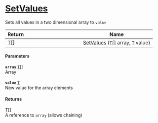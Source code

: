 # [SetValues](./ArrayExtension--SetValues.md)

Sets all values in a two dimensional array to `value`

| Return&nbsp; &nbsp; &nbsp; &nbsp; &nbsp; &nbsp; &nbsp; &nbsp; &nbsp; &nbsp; &nbsp; &nbsp; &nbsp; &nbsp; &nbsp; &nbsp; &nbsp; &nbsp; &nbsp; &nbsp; &nbsp; | Name | 
| --- | --- | 
| [T](./ArrayExtension--SetValues.md)[] | [SetValues](./ArrayExtension--SetValues.md) ([`T`](./ArrayExtension--SetValues.md)[] array, [`T`](./ArrayExtension--SetValues.md) value) | 


#### Parameters
**`array`**  [`T`](./ArrayExtension--SetValues.md)[]<br>Array<br><br>**`value`**  [`T`](./ArrayExtension--SetValues.md)<br>New value for the array elements
#### Returns
[T](./ArrayExtension--SetValues.md)[]<br>
A reference to `array` (allows chaining)